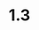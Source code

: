 ---
layout: default
title: 1.3
lang: en
headline: |-
  Develop an Indigenous staff recruitment plan to ensure that Indigenous staff are represented throughout the University of Ottawa workforce
why: |-
  There is an insufficient number of Indigenous staff members.
when: |-
  Medium term
how: |-
  Faculties will need to prioritize the creation of an Indigenous coordinator position; Human Resources must prioritize the hiring of Indigenous staff; an appropriate environment fostering language support should be provided (see below).
cost: |-
  Indigenous coordinators working with the Office of Indigenous Affairs will be able to effectively share resources with a goal towards increasing the overall campus PEFAL allocation as well as applying to external bodies for special event funding. However, each faculty will assume the salary cost for these positions. Additionally, each faculty will have its own budget, which its coordinator will manage. However, everyone should be aware of what is being spent and how it is spent in order to ensure faculties, the Indigenous Resource Centre and the director’s office are not working at cross purposes.

  Budgets for staffing positions already exist within faculties and the hiring of Indigenous peoples at all levels of the University workforce will not affect that process (although positions themselves may require reallocation).

  Indigenous people tend to speak either English or French (not both) and, if they speak a second language, are more likely to speak their own mother tongue. Therefore, it will be necessary for the University to build into its Human Resources recruitment strategy a recognition of this linguistic barrier and identify strategies and means by which Indigenous staff can become bilingual in French and English at the same time that they are supported and encouraged to learn their own language (if they do not know it already). This is in the interests of reconciliation, which includes efforts to preserve Indigenous languages.
who: |-
  President \| VP Resources \| Provost \| Deans \| CAOs \| AVP, HR
---